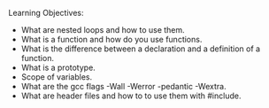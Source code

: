 Learning Objectives:
- What are nested loops and how to use them.
- What is a function and how do you use functions.
- What is the difference between a declaration and a definition of a function.
- What is a prototype.
- Scope of variables.
- What are the gcc flags -Wall -Werror -pedantic -Wextra.
- What are header files and how to to use them with #include.
